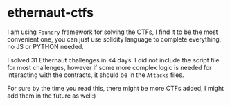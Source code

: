 # ethernaut-ctfs
I am using `Foundry` framework for solving the CTFs, I find it to be the most convenient one, you can just use solidity language to complete everything, no JS or PYTHON needed.

I solved 31 Ethernaut challenges in &lt;4 days. I did not include the script file for most challenges, however if some more complex logic is needed for interacting with the contracts, it should be in the `Attacks` files.

For sure by the time you read this, there might be more CTFs added, I might add them in the future as well:) 
